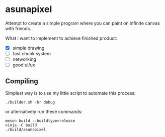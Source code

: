 # asunapixel
Attempt to create a simple program where you can paint on infinite canvas with friends.

What i want to implement to achieve finished product:
- [x] simple drawing
- [ ] fast chunk system
- [ ] networking
- [ ] good ui/ux

## Compiling
Simplest way is to use my little script to automate this process:
```
./builder.sh -br debug
```
or alternatively run these commands:
```
meson build --buildtype=release
ninja -C build
./build/asunapixel
```
